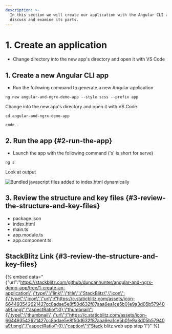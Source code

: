 ```yaml
---
description: >-
  In this section we will create our application with the Angular CLI and
  discuss and examine its parts.
---
```


# 1. Create an application

* Change directory into the new app's directory and open it with VS Code

## 1. Create a new Angular CLI app

* Run the following command to generate a new Angular application

```text
ng new angular-and-ngrx-demo-app --style scss --prefix app
```

Change into the new app's directory and open it with VS Code

```text
cd angular-and-ngrx-demo-app
```

```text
code .
```

## 2. Run the app {#2-run-the-app}

* Launch the app with the following command \('s' is short for serve\)

```text
ng s
```

Look at output

![Bundled javascript files added to index.html dynamically](https://blobscdn.gitbook.com/v0/b/gitbook-28427.appspot.com/o/assets%2F-LBrKUK581lwLgG0REVS%2F-LETpqwXGsQ61JrR23om%2F-LETqbRMR25KLfmGW0PV%2Fimage.png?alt=media&token=f59945fe-414d-479a-8705-9195806666a9)

## 3. Review the structure and key files {#3-review-the-structure-and-key-files}

* package.json
* index.html
* main.ts
* app.module.ts
* app.component.ts

## StackBlitz Link {#3-review-the-structure-and-key-files}

{% embed data="{\"url\":\"https://stackblitz.com/github/duncanhunter/angular-and-ngrx-demo-app/tree/1-create-an-application\",\"type\":\"link\",\"title\":\"StackBlitz\",\"icon\":{\"type\":\"icon\",\"url\":\"https://c.staticblitz.com/assets/icon-664493542621427cc8adae5e8f50d632f87aaa6ea1ce5b01e9a3d05b57940a9f.png\",\"aspectRatio\":0},\"thumbnail\":{\"type\":\"thumbnail\",\"url\":\"https://c.staticblitz.com/assets/icon-664493542621427cc8adae5e8f50d632f87aaa6ea1ce5b01e9a3d05b57940a9f.png\",\"aspectRatio\":0},\"caption\":\"Stack blitz web app step 1\"}" %}


